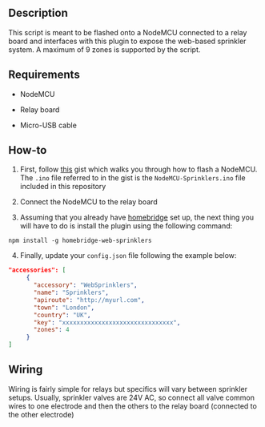 ## Description

This script is meant to be flashed onto a NodeMCU connected to a relay board and interfaces with this plugin to expose the web-based sprinkler system. A maximum of 9 zones is supported by the script.

## Requirements

* NodeMCU

* Relay board

* Micro-USB cable

## How-to

1. First, follow [this](https://gist.github.com/Tommrodrigues/8d9d3b886936ccea9c21f495755640dd) gist which walks you through how to flash a NodeMCU. The `.ino` file referred to in the gist is the `NodeMCU-Sprinklers.ino` file included in this repository

2. Connect the NodeMCU to the relay board

3. Assuming that you already have [homebridge](https://github.com/nfarina/homebridge#installation) set up, the next thing you will have to do is install the plugin using the following command:
```
npm install -g homebridge-web-sprinklers
```

4. Finally, update your `config.json` file following the example below:

```json
"accessories": [
     {
       "accessory": "WebSprinklers",
       "name": "Sprinklers",
       "apiroute": "http://myurl.com",
       "town": "London",
       "country": "UK",
       "key": "xxxxxxxxxxxxxxxxxxxxxxxxxxxxxxx",
       "zones": 4
     }
]
```

## Wiring

Wiring is fairly simple for relays but specifics will vary between sprinkler setups. Usually, sprinkler valves are 24V AC, so connect all valve common wires to one electrode and then the others to the relay board (connected to the other electrode)
